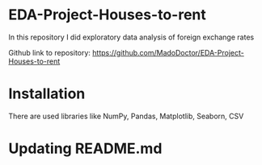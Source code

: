 # EDA-Project-Houses-to-rent
In this repository I did exploratory data analysis of foreign exchange rates

Github link to repository: https://github.com/MadoDoctor/EDA-Project-Houses-to-rent

# Installation
There are used libraries like NumPy, Pandas, Matplotlib, Seaborn, CSV

# Updating README.md
